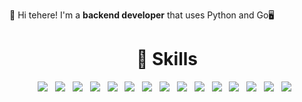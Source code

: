 👋 Hi tehere! I'm a <b>backend developer</b> that uses Python and Go🖥 </br>

<div align="center"> 
  <h1> 📔 Skills </h1> 
    <img src="https://img.shields.io/badge/python-3776AB?style=flat&logo=python&logoColor=yellow"> &nbsp
    <img src="https://img.shields.io/badge/go-00ADD8?style=flat&logo=go&logoColor=blue"> &nbsp
    <img src="https://img.shields.io/badge/fastapi-009688?style=flat&logo=fastapi&logoColor=white"> &nbsp
    <img src="https://img.shields.io/badge/flask-000000?style=flat&logo=flask&logoColor=-000000"> &nbsp
    <img src="https://img.shields.io/badge/echo-3776AB?style=flat&logo=go&logoColor=white">  &nbsp
    <img src="https://img.shields.io/badge/nginx-009639?style=flat&logo=nginx&logoColor=white"> &nbsp
    <img src="https://img.shields.io/badge/apache-D22128?style=flat&logo=apache&logoColor=white"> &nbsp
    <img src="https://img.shields.io/badge/gunicorn-499848?style=flat&logo=gunicorn&logoColor=white"> &nbsp   
    <img src="https://img.shields.io/badge/grpc-2596BE?style=flat&logo=trpc&logoColor=white"> &nbsp
    <img src="https://img.shields.io/badge/docker-2496ED?style=flat&logo=docker&logoColor=white"> &nbsp
    <img src="https://img.shields.io/badge/debian-A81D33?style=flat&logo=debian&logoColor=white"> &nbsp
    <img src="https://img.shields.io/badge/postgresql-4169E1?style=flat&logo=postgresql&logoColor=white"> &nbsp
    <img src="https://img.shields.io/badge/oracle-F80000?style=flat&logo=oracle&logoColor=white"> &nbsp
    <img src="https://img.shields.io/badge/redis-DC382D?style=flat&logo=redis&logoColor=white"> &nbsp
    <img src="https://img.shields.io/badge/rabbitmq-FF6600?style=flat&logo=rabbitmq&logoColor=white"> &nbsp  
</div> </br> 

